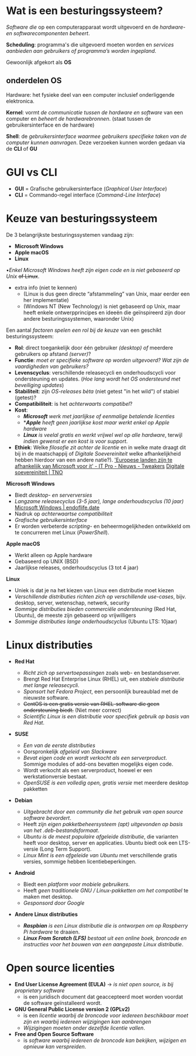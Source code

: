 # Wat is een besturingssysteem?
_Software die_ op een computerapparaat wordt uitgevoerd en de _hardware- en softwarecomponenten beheert_.

**Scheduling**: programma's die uitgevoerd moeten worden en _services aanbieden aan gebruikers of programma’s worden ingepland_.

Gewoonlijk afgekort als **OS**

## onderdelen OS

Hardware: het fysieke deel van een computer inclusief onderliggende elektronica.

**Kernel**: vormt _de communicatie tussen de hardware en software_ van een computer en _beheert de hardwarebronnen_. (staat tussen de gebruikersinterface en de hardware)

**Shell**: de _gebruikersinterface waarmee gebruikers specifieke taken van de computer kunnen aanvragen_. Deze verzoeken kunnen worden gedaan via de **CLI** of **GU**
# GUI vs CLI
- **GUI** = Grafische gebruikersinterface (_Graphical User Interface_)
- **CLI** = Commando-regel interface (_Command-Line Interface_)
# Keuze van besturingssysteem
De 3 belangrijkste besturingssystemen vandaag zijn:

- **Microsoft Windows**
- **Apple macOS**
- **Linux**

•_Enkel Microsoft Windows heeft zijn eigen code en is niet gebaseerd op Unix_ ~~of Linux~~.

- extra info (niet te kennen)
    - (Linux is dus geen directe “afstammeling” van Unix, maar eerder een her implementatie)
    - (Windows NT (New Technology) is niet gebaseerd op Unix, maar heeft enkele ontwerpprincipes en ideeën die geïnspireerd zijn door andere besturingssystemen, waaronder Unix)

Een aantal _factoren spelen een rol bij de keuze_ van een geschikt besturingssysteem:

- **Rol**: direct toegankelijk door één gebruiker _(desktop) of_ meerdere gebruikers op afstand _(server)_?
- **Functie**: _moet er specifieke software op worden uitgevoerd? Wat zijn de vaardigheden van gebruikers?_
- **Levenscyclus**: verschillende releasecycli en onderhoudscycli voor ondersteuning en updates. (_Hoe lang wordt het OS ondersteund met beveiliging updates_)
- **Stabiliteit**: zijn _OS-releases bèta_ (niet getest "in het wild") of stabiel (getest)?
- **Compatibiliteit**: is het _achterwaarts compatibel_?
- **Kost**:
    - _**Microsoft**_ _werk met jaarlijkse of eenmalige betalende licenties_
    - *_**Apple**_ _heeft geen jaarlijkse kost maar werkt enkel op Apple hardware_
    - _**Linux**_ _is veelal gratis en werkt vrijwel wel op alle hardware_, terwijl _indien gewenst er een kost is voor support_.
- **Ethiek**: Welke _filosofie zit achter de licentie_ en in welke mate draagt dit bij in de maatschappij of _Digitale Soevereiniteit_ welke afhankelijkheid hebben hierdoor van een andere natie?). ['Europese landen zijn te afhankelijk van Microsoft voor it' - IT Pro - Nieuws - Tweakers](https://tweakers.net/nieuws/123385/europese-landen-zijn-te-afhankelijk-van-microsoft-voor-it.html) [Digitale soevereiniteit | TNO](https://www.tno.nl/nl/digitale-soevereiniteit/)

**Microsoft Windows**

- Biedt _desktop- en serverversies_
- _Langzame releasecyclus (3-5 jaar), lange onderhoudscyclus (10 jaar)_ [Microsoft Windows | endoflife.date](https://endoflife.date/windows)
- Nadruk op _achterwaartse compatibiliteit_
- _Grafische gebruikersinterface_
- Er worden verbeterde _scripting_- en beheermogelijkheden ontwikkeld om te concurreren met Linux (_PowerShell_).

**Apple macOS**

- Werkt alleen op Apple hardware
- Gebaseerd op UNIX (BSD)
- Jaarlijkse releases, onderhoudscyclus (3 tot 4 jaar)

**Linux**

- Uniek is dat je na het kiezen van Linux een distributie moet kiezen
- _Verschillende distributies richten zich op verschillende use-cases_, bijv. desktop, server, wetenschap, netwerk, security
- _Sommige distributies bieden commerciële ondersteuning_ (Red Hat, Ubuntu), de meeste zijn gebaseerd op vrijwilligers
- _Sommige distributies lange onderhoudscyclus_ (Ubuntu LTS: 10jaar)
# Linux distributies
- **Red Hat**
    - _Richt zich op servertoepassingen_ zoals web- en bestandsserver.
    - Brengt Red Hat Enterprise Linux (RHEL) uit, een _stabiele distributie met lange releasecycli_.
    - _Sponsort het Fedora Project_, een persoonlijk bureaublad met de nieuwste software.
    - ~~CentOS is een gratis versie van RHEL-software die geen ondersteuning biedt.~~ (Niet meer correct)
    - _Scientific Linux is een distributie voor specifiek gebruik op basis van Red Hat_.

- **SUSE**
    
    - _Een van de eerste distributies_
    - Oorspronkelijk _afgeleid van Slackware_
    - _Bevat eigen code en wordt verkocht als een serverproduct_. Sommige modules of add-ons bevatten mogelijks eigen code.
    - Wordt verkocht als een serverproduct, hoewel er een werkstationversie bestaat.
    - _OpenSUSE is een volledig open, gratis versie_ met meerdere desktop pakketten
- **Debian**
    
    - _Uitgebracht door een community die het gebruik van open source software bevordert_.
    - Heeft zijn _eigen pakketbeheersysteem (apt) uitgevonden op basis van het .deb-bestandsformaat_.
    - _Ubuntu is de meest populaire afgeleide distributie_, die varianten heeft voor desktop, server en applicaties. Ubuntu biedt ook een LTS-versie (Long Term Support).
    - _Linux Mint is een afgeleide van Ubuntu_ met verschillende gratis versies, sommige hebben licentiebeperkingen.

- **Android**
    
    - Biedt een _platform voor mobiele gebruikers_.
    - Heeft _geen traditionele GNU / Linux-pakketten om het compatibel_ te maken met desktop.
    - _Gesponsord door Google_
- **Andere Linux distributies**
    
    - _**Raspbian**_ _is een Linux distributie die is ontworpen om op Raspberry Pi hardware_ te draaien.
    - _**Linux From Scratch (LFS)**_ _bestaat uit een online boek, broncode en instructies voor het bouwen van een aangepaste Linux distributie_.
# Open source licenties
- **End User License Agreement (EULA)** -> _is niet open source, is bij proprietary software_
    - is een juridisch document dat geaccepteerd moet worden voordat de software geïnstalleerd wordt.
- **GNU General Public License version 2 (GPLv2)**
    - is een _licentie waarbij de broncode voor iedereen beschikbaar moet zijn en waarbij iedereen wijzigingen kan aanbrengen_
    - _Wijzigingen moeten onder dezelfde licentie vallen_.
- **Free and Open Source Software**
    - is _software waarbij iedereen de broncode kan bekijken, wijzigen en opnieuw kan verspreiden_.